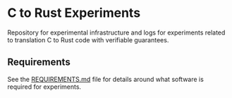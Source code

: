# C to Rust Experiments

Repository for experimental infrastructure and logs for experiments related to
  translation C to Rust code with verifiable guarantees.

## Requirements

See the [REQUIREMENTS.md](./REQUIREMENTS.md) file for details around what
  software is required for experiments.
